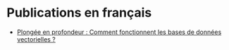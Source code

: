 # Publications en français

- [Plongée en profondeur : Comment fonctionnent les bases de données vectorielles ?](plongee-en-profondeur-comment-fonctionnent-les-bases-de-donnees-vectorielles.md)
